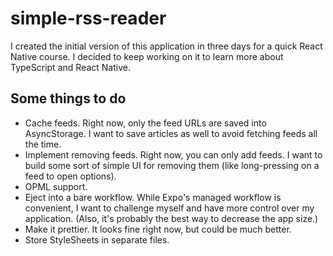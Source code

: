 # simple-rss-reader

I created the initial version of this application in three days for a quick React Native course. I decided to keep working on it to learn more about TypeScript and React Native.

## Some things to do
- Cache feeds. Right now, only the feed URLs are saved into AsyncStorage. I want to save articles as well to avoid fetching feeds all the time.
- Implement removing feeds. Right now, you can only add feeds. I want to build some sort of simple UI for removing them (like long-pressing on a feed to open options).
- OPML support.
- Eject into a bare workflow. While Expo's managed workflow is convenient, I want to challenge myself and have more control over my application. (Also, it's probably the best way to decrease the app size.)
- Make it prettier. It looks fine right now, but could be much better.
- Store StyleSheets in separate files.